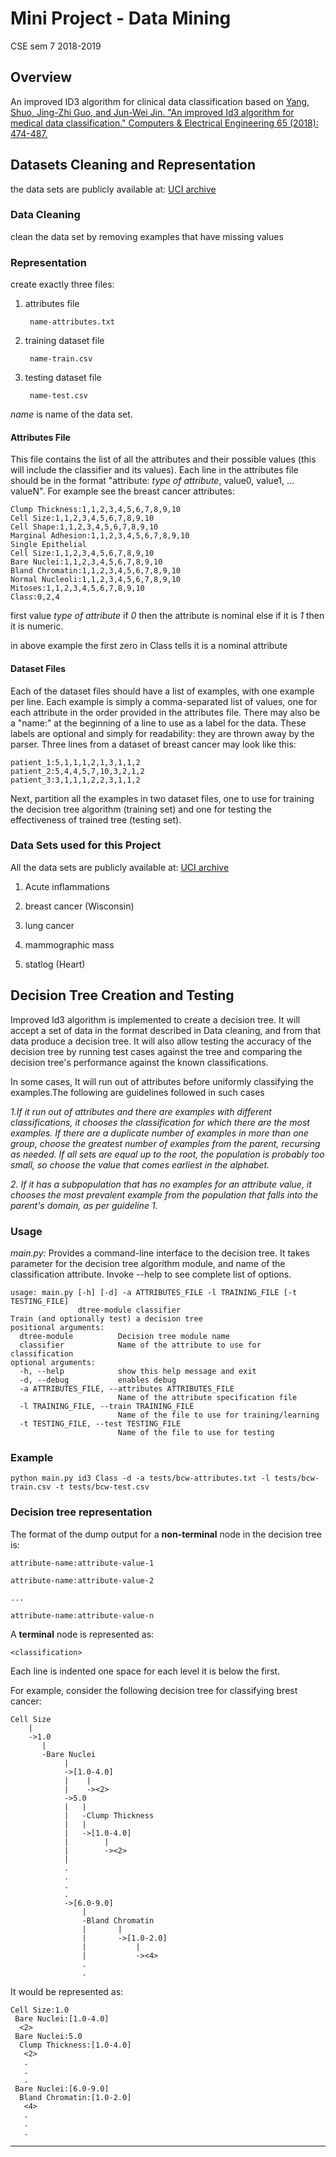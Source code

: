 # Mini Project - Data Mining

CSE sem 7 2018-2019

## Overview

An improved ID3 algorithm for clinical data classification based on
[Yang, Shuo, Jing-Zhi Guo, and Jun-Wei Jin. "An improved Id3 algorithm for medical data classification." Computers & Electrical 
Engineering 65 (2018): 474-487.](https://www.sciencedirect.com/science/article/pii/S004579061732517X "reference paper")

## Datasets Cleaning and Representation

the data sets are publicly available at:
[UCI archive](https://archive.ics.uci.edu/ml/)

### Data Cleaning
clean the data set by removing examples that have missing values

### Representation
create exactly three files: 

1. attributes file

        name-attributes.txt

2. training dataset file
        
        name-train.csv


3. testing dataset file
        
        name-test.csv

_name_ is name of the data set.

#### Attributes File
This file contains the list of all the attributes and their possible values (this will include the classifier and its values).
Each line in the attributes file should be in the format "attribute: _type of attribute_,  value0, value1, ... valueN". 
For example see the breast cancer attributes:

    Clump Thickness:1,1,2,3,4,5,6,7,8,9,10
    Cell Size:1,1,2,3,4,5,6,7,8,9,10
    Cell Shape:1,1,2,3,4,5,6,7,8,9,10
    Marginal Adhesion:1,1,2,3,4,5,6,7,8,9,10
    Single Epithelial
    Cell Size:1,1,2,3,4,5,6,7,8,9,10
    Bare Nuclei:1,1,2,3,4,5,6,7,8,9,10
    Bland Chromatin:1,1,2,3,4,5,6,7,8,9,10
    Normal Nucleoli:1,1,2,3,4,5,6,7,8,9,10
    Mitoses:1,1,2,3,4,5,6,7,8,9,10
    Class:0,2,4

first value _type of attribute_ if  _0_ then the attribute is nominal else if it is _1_ then it is numeric.

in above example the first zero in Class tells it is a nominal attribute
 
#### Dataset Files
Each of the dataset files should have a list of examples, with one example per line. Each example is simply a comma-separated
list of values, one for each attribute in the order provided in the attributes file. There may also be a "name:" at the 
beginning of a line to use as a label for the data. These labels are optional and simply for readability: they are thrown 
away by the parser. Three lines from a dataset of breast cancer may look like this:

    patient_1:5,1,1,1,2,1,3,1,1,2
    patient_2:5,4,4,5,7,10,3,2,1,2
    patient_3:3,1,1,1,2,2,3,1,1,2

Next, partition all the examples in two dataset files, one to use for training the decision tree algorithm (training set)
and one for testing the effectiveness of trained tree (testing set).

### Data Sets used for this Project

All the data sets are publicly available at:
[UCI archive](https://archive.ics.uci.edu/ml/)

1.  Acute inflammations

2.  breast cancer (Wisconsin)

3.  lung cancer

4.  mammographic mass

5.  statlog (Heart)


## Decision Tree Creation and Testing

Improved Id3 algorithm is implemented to create a decision tree. It will accept a set of data in the format described in Data 
cleaning, and from that data produce a decision tree. It will also allow testing the accuracy of the decision tree by running test 
cases against the tree and comparing the decision tree's performance against the known classifications.

In some cases, It will run out of attributes before uniformly classifying the examples.The following are guidelines followed in 
such cases

*1.If it run out of attributes and there are examples with different classifications, it chooses the classification for which 
there are the most examples. If there are a duplicate number of examples in more than one group, choose the greatest number of 
examples from the parent, recursing as needed. If all sets are equal up to the root, the population is probably too small, so 
choose the value that comes earliest in the alphabet.*

*2. If it has a subpopulation that has no examples for an attribute value, it chooses the most prevalent example from the
population that falls into the parent's domain, as per guideline 1.*

### Usage 
*main.py:* Provides a command-line interface to the decision tree. It takes parameter for the decision tree
algorithm module, and name of the classification attribute. Invoke --help to see complete list of options.


    usage: main.py [-h] [-d] -a ATTRIBUTES_FILE -l TRAINING_FILE [-t TESTING_FILE]
                   dtree-module classifier
    Train (and optionally test) a decision tree
    positional arguments:
      dtree-module          Decision tree module name
      classifier            Name of the attribute to use for classification
    optional arguments:
      -h, --help            show this help message and exit
      -d, --debug           enables debug
      -a ATTRIBUTES_FILE, --attributes ATTRIBUTES_FILE
                            Name of the attribute specification file
      -l TRAINING_FILE, --train TRAINING_FILE
                            Name of the file to use for training/learning
      -t TESTING_FILE, --test TESTING_FILE
                            Name of the file to use for testing 

 
### Example

    python main.py id3 Class -d -a tests/bcw-attributes.txt -l tests/bcw-train.csv -t tests/bcw-test.csv

### Decision tree representation
The format of the dump output for a __non-terminal__ node in the decision tree is:

    attribute-name:attribute-value-1
    
    attribute-name:attribute-value-2
    
    ...
    
    attribute-name:attribute-value-n

A __terminal__ node is represented as:

    <classification>


Each line is indented one space for each level it is below the first.

For example, consider the following decision tree for classifying brest cancer:

    Cell Size
        |
        ->1.0
           |
           -Bare Nuclei
                |
                ->[1.0-4.0]
                |    |
                |    -><2>
                ->5.0
                |   |
                |   -Clump Thickness
                |   |
                |   ->[1.0-4.0]
                |        |   
                |        -><2>
                |
                .
                .
                .
                .
                ->[6.0-9.0]
                    |
                    -Bland Chromatin
                    |       |
                    |       ->[1.0-2.0]
                    |           |
                    |           -><4>
                    .
                    .

It would be represented as:

    Cell Size:1.0
     Bare Nuclei:[1.0-4.0]
      <2>
     Bare Nuclei:5.0
      Clump Thickness:[1.0-4.0]
       <2>
       .
       .
       .
     Bare Nuclei:[6.0-9.0]
      Bland Chromatin:[1.0-2.0]
       <4>
       .
       .
       .


___________________________________________________________________________________________________________________________________
